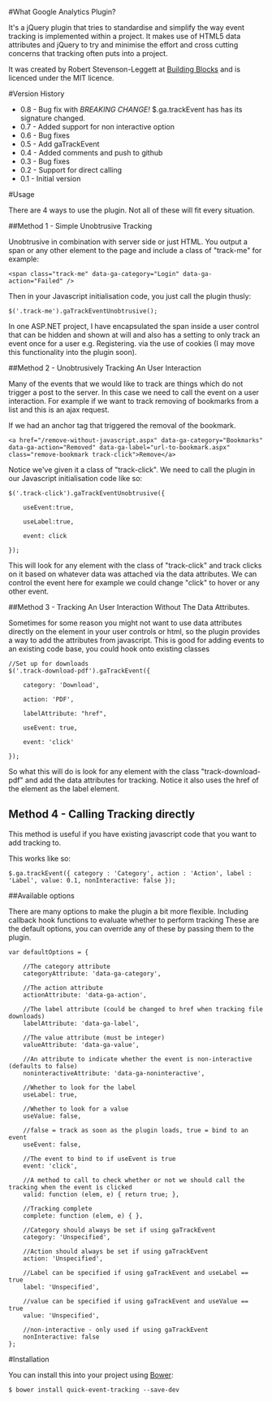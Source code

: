 #What Google Analytics Plugin?

It's a jQuery plugin that tries to standardise and simplify the way event tracking is implemented within a project. It makes use of HTML5 data attributes and jQuery to try and minimise the effort and cross cutting concerns that tracking often puts into a project.

It was created by Robert Stevenson-Leggett at <a href="http://www.building-blocks.com">Building Blocks</a> and is licenced under the MIT licence.

#Version History
 - 0.8 - Bug fix with *BREAKING CHANGE!* $.ga.trackEvent has has its signature changed.
 - 0.7 - Added support for non interactive option
 - 0.6 - Bug fixes
 - 0.5 - Add gaTrackEvent
 - 0.4 - Added comments and push to github
 - 0.3 - Bug fixes
 - 0.2 - Support for direct calling
 - 0.1 - Initial version

#Usage

There are 4 ways to use the plugin. Not all of these will fit every situation.

##Method 1 - Simple Unobtrusive Tracking

Unobtrusive in combination with server side or just HTML. You output a span or any other element to the page and include a class of "track-me" for example:

	<span class="track-me" data-ga-category="Login" data-ga-action="Failed" />

Then in your Javascript initialisation code, you just call the plugin thusly:

	$('.track-me').gaTrackEventUnobtrusive();

In one ASP.NET project, I have encapsulated the span inside a user control that can be hidden and shown at will and also has a setting to only track an event once for a user e.g. Registering. via the use of cookies (I may move this functionality into the plugin soon).

##Method 2 - Unobtrusively Tracking An User Interaction

Many of the events that we would like to track are things which do not trigger a post to the server. In this case we need to call the event on a user interaction. For example if we want to track removing of bookmarks from a list and this is an ajax request.

If we had an anchor tag that triggered the removal of the bookmark.

	<a href="/remove-without-javascript.aspx" data-ga-category="Bookmarks" data-ga-action="Removed" data-ga-label="url-to-bookmark.aspx" class="remove-bookmark track-click">Remove</a>

Notice we've given it a class of "track-click".  We need to call the plugin in our Javascript initialisation code like so:

	$('.track-click').gaTrackEventUnobtrusive({

		useEvent:true,

		useLabel:true,

		event: click

	});

This will look for any element with the class of "track-click" and track clicks on it based on whatever data was attached via the data attributes. We can control the event here for example we could change "click" to hover or any other event. 

##Method 3 - Tracking An User Interaction Without The Data Attributes.

Sometimes for some reason you might not want to use data attributes directly on the element in your user controls or html, so the plugin provides a way to add the attributes from javascript. This is good for adding events to an existing code base, you could hook onto existing classes 

	//Set up for downloads
	$('.track-download-pdf').gaTrackEvent({

		category: 'Download',

		action: 'PDF',

		labelAttribute: "href",

		useEvent: true,

		event: 'click'

	});

So what this will do is look for any element with the class "track-download-pdf" and add the data attributes for tracking. Notice it also uses the href of the element as the label element.

## Method 4 - Calling Tracking directly

This method is useful if you have existing javascript code that you want to add tracking to.

This works like so:

	$.ga.trackEvent({ category : 'Category', action : 'Action', label : 'Label', value: 0.1, nonInteractive: false });

##Available options

There are many options to make the plugin a bit more flexible. Including callback hook functions to evaluate whether to perform tracking These are the default options, you can override any of these by passing them to the plugin.

    var defaultOptions = {
        
		//The category attribute
        categoryAttribute: 'data-ga-category',
        
		//The action attribute
        actionAttribute: 'data-ga-action',
        
		//The label attribute (could be changed to href when tracking file downloads)
        labelAttribute: 'data-ga-label',
        
		//The value attribute (must be integer)
        valueAttribute: 'data-ga-value',
        
		//An attribute to indicate whether the event is non-interactive (defaults to false)
        noninteractiveAttribute: 'data-ga-noninteractive',
        
		//Whether to look for the label
        useLabel: true,
        
		//Whether to look for a value
        useValue: false,
        
		//false = track as soon as the plugin loads, true = bind to an event
        useEvent: false,
        
		//The event to bind to if useEvent is true
        event: 'click',
        
		//A method to call to check whether or not we should call the tracking when the event is clicked
        valid: function (elem, e) { return true; },
        
		//Tracking complete
        complete: function (elem, e) { },
        
		//Category should always be set if using gaTrackEvent
        category: 'Unspecified',
        
		//Action should always be set if using gaTrackEvent
        action: 'Unspecified',
        
		//Label can be specified if using gaTrackEvent and useLabel == true
        label: 'Unspecified',
        
		//value can be specified if using gaTrackEvent and useValue == true
        value: 'Unspecified',
        
		//non-interactive - only used if using gaTrackEvent
        nonInteractive: false
    };


#Installation

You can install this into your project using [Bower](http://bower.io):
```
$ bower install quick-event-tracking --save-dev
```

